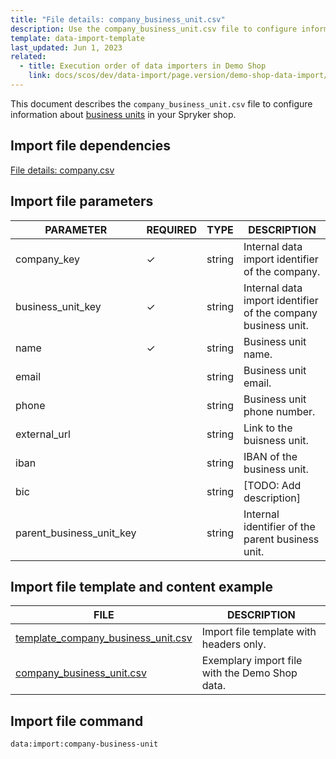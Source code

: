 ```yaml
---
title: "File details: company_business_unit.csv"
description: Use the company_business_unit.csv file to configure information about company accounts in your Spryker shop.
template: data-import-template
last_updated: Jun 1, 2023
related:
  - title: Execution order of data importers in Demo Shop
    link: docs/scos/dev/data-import/page.version/demo-shop-data-import/execution-order-of-data-importers-in-demo-shop.html
---
```


This document describes the `company_business_unit.csv` file to configure information about [business units](docs/pbc/all/customer-relationship-management/{{page.version}}/company-account-feature-overview/business-units-overview.html) in your Spryker shop.

## Import file dependencies

[File details: company.csv](/docs/pbc/all/customer-relationship-management/{{page.version}}/import-and-export-data/file-details-company.csv.html)

## Import file parameters

| PARAMETER | REQUIRED |  TYPE | DESCRIPTION |
| --- | - | --- | --- |
| company_key |&check;| string |  Internal data import identifier of the company.|
| business_unit_key |&check;| string |  Internal data import identifier of the company business unit. |
| name | &check; | string | Business unit name. |
| email | | string | Business unit email. |
| phone | | string | Business unit phone number. |
| external_url | | string | Link to the buisness unit. |
| iban | | string | IBAN of the business unit. |
| bic | | string | [TODO: Add description] |
| parent_business_unit_key | | string | Internal identifier of the parent business unit. |

## Import file template and content example

| FILE | DESCRIPTION |
|---|---|
| [template_company_business_unit.csv](https://spryker.s3.eu-central-1.amazonaws.com/docs/pbc/all/customer-relationship-management/import-and-export-data/file-details-company.csv.md/file-details-company-business-unit.csv.md/template_company_business_unit.csv)| Import file template with headers only. |
| [company_business_unit.csv](https://spryker.s3.eu-central-1.amazonaws.com/docs/pbc/all/customer-relationship-management/import-and-export-data/file-details-company.csv.md/file-details-company-business-unit.csv.md/company_business_unit.csv)| Exemplary import file with the Demo Shop data. |

## Import file command

```bash
data:import:company-business-unit
```